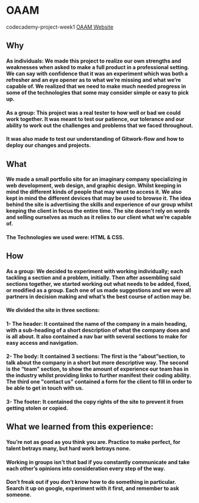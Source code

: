 # OAAM
codecademy-project-week1
[OAAM Website](https://fack1.github.io/OAAM/)

## Why 

#### As individuals: We made this project to realize our own strengths and weaknesses when asked to make a full product in a professional setting. We can say with confidence that it was an experiment which was both a refresher and an eye opener as to what we’re missing and what we’re capable of. We realized that we need to make much needed progress in some of the technologies that some may consider simple or easy to pick up. 

#### As a group: This project was a real tester to how well or bad we could work together. It was meant to test our patience, our tolerance and our ability to work out the challenges and problems that we faced throughout.

#### It was also made to test our understanding of Gitwork-flow and how to deploy our changes and projects. 

## What

#### We made a small portfolio site for an imaginary company specializing in web development, web design, and graphic design. Whilst keeping in mind the different kinds of people that may want to access it. We also kept in mind the different devices that may be used to browse it. The idea behind the site is advertising the skills and experience of our group whilst keeping the client in focus the entire time. The site doesn’t rely on words and selling ourselves as much as it relies to our client what we’re capable of. 

#### The Technologies we used were: HTML & CSS. 

## How

#### As a group: We decided to experiment with working individually; each tackling a section and a problem, initially. Then after assembling said sections together, we started working out what needs to be added, fixed, or modified as a group. Each one of us made suggestions and we were all partners in decision making and what’s the best course of action may be.

#### We divided the site in three sections:

#### 1- The header: It contained the name of the company in a main heading, with a sub-heading of a short description of what the company does and is all about. It also contained a nav bar with several sections to make for easy access and navigation.

#### 2- The body: It contained 3 sections: The first is the “about”section, to talk about the company in a short but more descriptive way. The second is the “team” section, to show the amount of experience our team has in the industry whilst providing links to further manifest their coding ability. The third one "contact us" contained a form for the client to fill in order to be able to get in touch with us. 

#### 3- The footer: It contained the copy rights of the site to prevent it from getting stolen or copied. 

## What we learned from this experience:

#### You’re not as good as you think you are. Practice to make perfect, for talent betrays many, but hard work betrays none.

#### Working in groups isn’t that bad if you constantly communicate and take each other’s opinions into consideration every step of the way.

#### Don’t freak out if you don’t know how to do something in particular. Search it up on google, experiment with it first, and remember to ask someone. 
